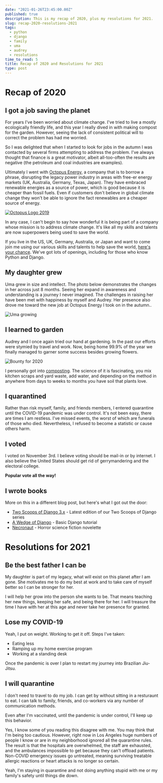 ```yaml
---
date: "2021-01-26T23:45:00.00Z"
published: true
description: This is my recap of 2020, plus my resolutions for 2021.
slug: recap-2020-resolutions-2021
tags:
  - python
  - django
  - family
  - uma
  - audrey 
  - resolutions  
time_to_read: 5
title: Recap of 2020 and Resolutions for 2021
type: post
---
```


# Recap of 2020

## I got a job saving the planet

For years I've been worried about climate change. I've tried to live a mostly ecologically friendly life, and this year I really dived in with making compost for the garden. However, seeing the lack of consistent political will to correct the problem has had me worried. 

So I was delighted that when I started to look for jobs in the autumn I was contacted by several firms attempting to address the problem. I've always thought that finance is a great motivator, albeit all-too-often the results are negative (the petroleum and coal industries are examples).

Ultimately I went with [Octopus Energy](https://octopus.energy/), a company that is to borrow a phrase, disrupting the legacy power industry in areas with free-er energy markets (UK, Australia, Germany, Texas, Japan). They have embraced renewable energies as a source of power, which is good because it is cheaper than fossil fuels. Even if customers don't believe in global climate change they won't be able to ignore the fact renewables are a cheaper source of energy.

[![Octopus Logo 2019](/images/octologo.png)](/images/octologo.png)

In any case, I can't begin to say how wonderful it is being part of a company whose mission is to address climate change. It's like all my skills and talents are now superpowers being used to save the world. 

If you live in the US, UK, Germany, Australia, or Japan and want to come join me using our various skills and talents to help save the world, [here's your chance](https://jobs.lever.co/octoenergy). We've got lots of openings, including for those who know Python and Django.

## My daughter grew

Uma grew in size and intellect. The photo below demonstrates the changes in her across just 8 months. Seeing her expand in awareness and understanding is a journey I never imagined. The challenges in raising her have been met with happiness by myself and Audrey. Her presence also drove me toward the new job at Octopus Energy I took on in the autumn..


![Uma growing](/images/uma-2020.png)

## I learned to garden

Audrey and I once again tried our hand at gardening. In the past our efforts were stymied by travel and work. Now, being home 99.9% of the year we finally managed to garner some success besides growing flowers.

![Bounty for 2020](/images/bounty-2020.png)

I personally got into [composting](https://en.wikipedia.org/wiki/Compost). The science of it is fascinating, you mix kitchen scraps and yard waste, add water, and depending on the method in anywhere from days to weeks to months you have soil that plants love. 


## I quarantined

Rather than risk myself, family, and friends members, I entered quarantine until the COVID-19 pandemic was under control. It's not been easy, there are times I am restless. I've missed events, the worst of which are funerals of those who died. Nevertheless, I refused to become a statistic or cause others harm.

## I voted

I voted on November 3rd. I believe voting should be mail-in or by internet. I also believe the United States should get rid of gerrymandering and the electoral college.

**Popular vote all the way!**

## I wrote books

More on this in a different blog post, but here's what I got out the door:

- [Two Scoops of Django 3.x](https://www.feldroy.com/products/two-scoops-of-django-3-x) - Latest edition of our Two Scoops of Django series
- [A Wedge of Django](https://www.feldroy.com/collections/two-scoops-press/products/a-wedge-of-django) - Basic Django tutorial
- [Necronaut](https://www.feldroy.com/collections/impossible-hero-books/products/necronaut) - Horror science fiction novelette

# Resolutions for 2021

## Be the best father I can be

My daughter is part of my legacy, what will exist on this planet after I am gone. She motivates me to do my best at work and to take care of myself better so I can be stronger for her.

I will help her grow into the person she wants to be. That means teaching her new things, keeping her safe, and being there for her. I will treasure the time I have with her at this age and never take her presence for granted.

## Lose my COVID-19

Yeah, I put on weight. Working to get it off. Steps I've taken:

- Eating less
- Ramping up my home exercise program
- Working at a standing desk

Once the pandemic is over I plan to restart my journey into Brazilian Jiu-Jitsu.

## I will quarantine

I don't need to travel to do my job. I can get by without sitting in a resturaunt to eat. I can talk to family, friends, and co-workers via any number of communication methods. 

Even after I'm vaccinated, until the pandemic is under control, I'll keep up this behavior.

Yes, I know some of you reading this disagree with me. You may think that I'm being too cautious. However, right now in Los Angeles huge numbers of people I know or are in my neighborhood ignored all the quarantine rules. The result is that the hospitals are overwhelmed, the staff are exhausted, and the ambulances impossible to get because they can't offload patients. Non-COVID emergency issues go untreated, meaning surviving treatable allergic reactions or heart attacks is no longer so certain.

Yeah, I'm staying in quarantine and not doing anything stupid with me or my family's safety until things die down.
